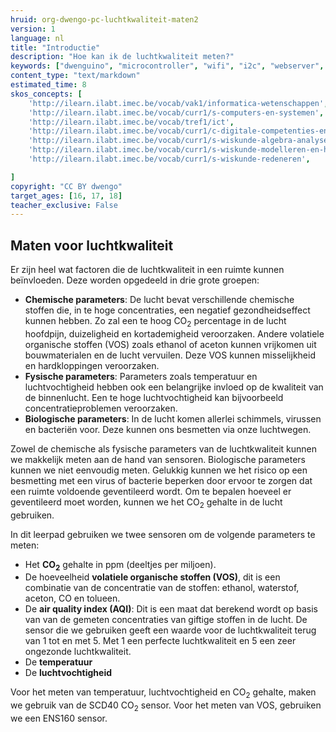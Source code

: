 ```yaml
---
hruid: org-dwengo-pc-luchtkwaliteit-maten2
version: 1
language: nl
title: "Introductie"
description: "Hoe kan ik de luchtkwaliteit meten?"
keywords: ["dwenguino", "microcontroller", "wifi", "i2c", "webserver", "internet", "co2", "luchtkwaliteit"]
content_type: "text/markdown"
estimated_time: 8
skos_concepts: [
    'http://ilearn.ilabt.imec.be/vocab/vak1/informatica-wetenschappen', 
    'http://ilearn.ilabt.imec.be/vocab/curr1/s-computers-en-systemen',
    'http://ilearn.ilabt.imec.be/vocab/tref1/ict',
    'http://ilearn.ilabt.imec.be/vocab/curr1/c-digitale-competenties-en-mediawijsheid',
    'http://ilearn.ilabt.imec.be/vocab/curr1/s-wiskunde-algebra-analyse',
    'http://ilearn.ilabt.imec.be/vocab/curr1/s-wiskunde-modelleren-en-heuristiek',
    'http://ilearn.ilabt.imec.be/vocab/curr1/s-wiskunde-redeneren',

]
copyright: "CC BY dwengo"
target_ages: [16, 17, 18]
teacher_exclusive: False
---
```


## Maten voor luchtkwaliteit

Er zijn heel wat factoren die de luchtkwaliteit in een ruimte kunnen beïnvloeden. Deze worden opgedeeld in drie grote groepen:

* **Chemische parameters**: De lucht bevat verschillende chemische stoffen die, in te hoge concentraties, een negatief gezondheidseffect kunnen hebben. Zo zal een te hoog CO<sub>2</sub> percentage in de lucht hoofdpijn, duizeligheid en kortademigheid veroorzaken. Andere volatiele organische stoffen (VOS) zoals ethanol of aceton kunnen vrijkomen uit bouwmaterialen en de lucht vervuilen. Deze VOS kunnen misselijkheid en hardkloppingen veroorzaken.
* **Fysische parameters**: Parameters zoals temperatuur en luchtvochtigheid hebben ook een belangrijke invloed op de kwaliteit van de binnenlucht. Een te hoge luchtvochtigheid kan bijvoorbeeld concentratieproblemen veroorzaken.
* **Biologische parameters**: In de lucht komen allerlei schimmels, virussen en bacteriën voor. Deze kunnen ons besmetten via onze luchtwegen.

Zowel de chemische als fysische parameters van de luchtkwaliteit kunnen we makkelijk meten aan de hand van sensoren. Biologische parameters kunnen we niet eenvoudig meten. Gelukkig kunnen we het risico op een besmetting met een virus of bacterie beperken door ervoor te zorgen dat een ruimte voldoende geventileerd wordt. Om te bepalen hoeveel er geventileerd moet worden, kunnen we het CO<sub>2</sub> gehalte in de lucht gebruiken. 

In dit leerpad gebruiken we twee sensoren om de volgende parameters te meten:
* Het <strong>CO<sub>2</sub></strong> gehalte in ppm (deeltjes per miljoen).
* De hoeveelheid <strong>volatiele organische stoffen (VOS)</strong>, dit is een combinatie van de concentratie van de stoffen: ethanol, waterstof, aceton, CO en tolueen.
* De **air quality index (AQI)**: Dit is een maat dat berekend wordt op basis van van de gemeten concentraties van giftige stoffen in de lucht. De sensor die we gebruiken geeft een waarde voor de luchtkwaliteit terug van 1 tot en met 5. Met 1 een perfecte luchtkwaliteit en 5 een zeer ongezonde luchtkwaliteit. 
* De **temperatuur**
* De **luchtvochtigheid**

Voor het meten van temperatuur, luchtvochtigheid en CO<sub>2</sub> gehalte, maken we gebruik van de SCD40 CO<sub>2</sub> sensor. Voor het meten van VOS, gebruiken we een ENS160 sensor.



